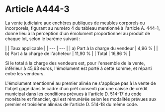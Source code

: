 # Article A444-3

La vente judiciaire aux enchères publiques de meubles corporels ou incorporels, figurant au numéro 4 du tableau mentionné à l'article A. 444-1, donne lieu à la perception d'un émolument proportionnel au produit de chaque lot, selon le barème suivant :

|  |
Taux applicable |
| --- | --- |
|
a) Part à la charge du vendeur |
4,96 % |
|
b) Part à la charge de l'acheteur |
11,90 % |
|
Total |
16,86 % |

Si le total à la charge des vendeurs est, pour l'ensemble de la vente, inférieur à 45,63 euros, l'émolument est porté à cette somme, et réparti entre les vendeurs.

L'émolument mentionné au premier alinéa ne s'applique pas à la vente de l'objet gagé dans le cadre d'un prêt consenti par une caisse de crédit municipal dans les conditions prévues à l'article D. 514-17 du code monétaire et financier, qui est rémunérée selon les modalités prévues aux premier et troisième alinéas de l'article D. 514-18 du même code.
